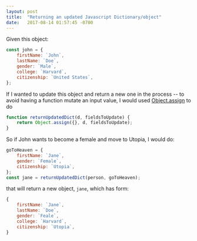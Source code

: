 ```yaml
---
layout: post
title:  "Returning an updated Javascript Dictionary/object"
date:   2017-08-14 01:57:45 -0700
---
```


Given this object:
```js
const john = {
	firstName: `John`,
	lastName: `Doe`,
	gender: `Male`,
	college: `Harvard`,
	citizenship: `United States`,
};
```

If I wanted to update this object and return a new one in the process
-- to avoid having a function mutate an input value, 
I would used [Object.assign](https://developer.mozilla.org/en-US/docs/Web/JavaScript/Reference/Global_Objects/Object/assign) to do

```js
function returnUpdatedDict(d, fieldsToUpdate) {
	return Object.assign({}, d, fieldsToUpdate);
}
```

So if John wants to become a female and move to Utopia, I would do:
```js
goToHeaven = {
	firstName: `Jane`,
	gender: `Female`,
	citizenship: `Utopia`,
};
const jane = returnUpdatedDict(person, goToHeaven);
```

that will return a new object, `jane`, which has form:
```js
{
	firstName: `Jane`,
	lastName: `Doe`,
	gender: `Feale`,
	college: `Harvard`,
	citizenship: `Utopia`,
}
```
